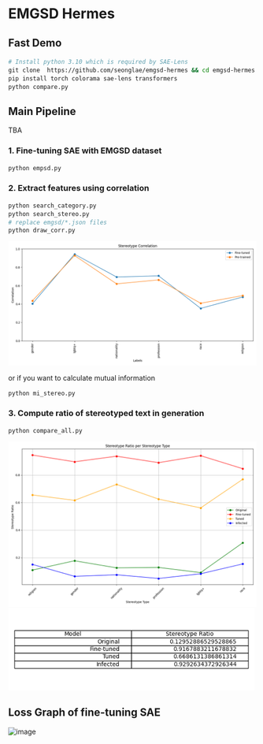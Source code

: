 # EMGSD Hermes
## Fast Demo
```bash
# Install python 3.10 which is required by SAE-Lens
⁠⁠⁠git clone ⁠ https://github.com/seonglae/emgsd-hermes && cd emgsd-hermes
p⁠ip install torch colorama sae-lens transformers
python compare.py
```

## Main Pipeline
TBA
### 1. Fine-tuning SAE with EMGSD dataset 
```bash
python empsd.py
```
### 2. Extract features using correlation
```bash
python search_category.py
python search_stereo.py
# replace emgsd/*.json files
python draw_corr.py
```
<img width="750" alt="image" src="image/stereotype_corr.png">

or if you want to calculate mutual information
```
python mi_stereo.py
```

### 3. Compute ratio of stereotyped text in generation
```bash
python compare_all.py
```


<img width="750" alt="image" src="image/stereotype_ratios_per_stereotype.png">
<img width="500" alt="image" src="image/overall_stereotype_ratios_table.png">



## Loss Graph of fine-tuning SAE
<img width="1000" alt="image" src="https://github.com/user-attachments/assets/20ba51ae-7f58-4f11-af5c-5a9eaa2cd0da">
